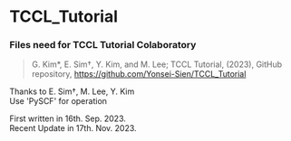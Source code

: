 # TCCL_Tutorial
### Files need for TCCL Tutorial Colaboratory

> G. Kim*, E. Sim†, Y. Kim, and M. Lee; TCCL Tutorial, (2023), GitHub repository, https://github.com/Yonsei-Sien/TCCL_Tutorial  
  

Thanks to E. Sim†, M. Lee, Y. Kim  
Use 'PySCF' for operation

First written in 16th. Sep. 2023.  
Recent Update in 17th. Nov. 2023.  
